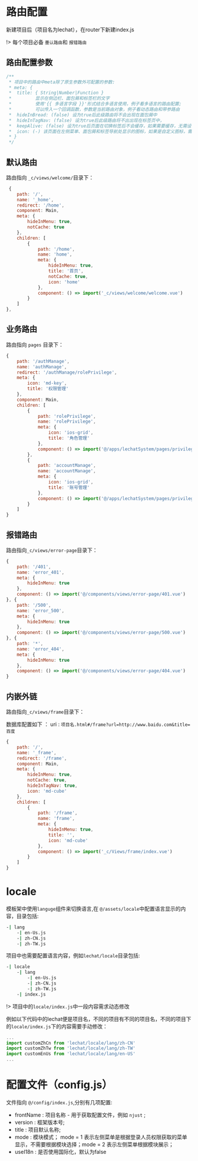#  
# 路由配置

新建项目后（项目名为lechat），在router下新建index.js

!> 每个项目必备 `墨认路由`和 `报错路由`

## 路由配置参数
```js
/**
 * 项目中的路由中meta除了原生参数外可配置的参数:
 * meta: {
 *  title: { String|Number|Function }
 *         显示在侧边栏、面包屑和标签栏的文字
 *         使用'{{ 多语言字段 }}'形式结合多语言使用，例子看多语言的路由配置;
 *         可以传入一个回调函数，参数是当前路由对象，例子看动态路由和带参路由
 *  hideInBread: (false) 设为true后此级路由将不会出现在面包屑中
 *  hideInTagNav: (false) 设为true后此级路由将不出出现在标签页中，
 *  keepAlive: (false) 设为true后页面在切换标签后不会缓存，如果需要缓存，无需设置这个字段，而且需要设置页面组件name属性和路由配置的name一致
 *  icon: (-) 该页面在左侧菜单、面包屑和标签导航处显示的图标，如果是自定义图标，需要在图标名称前加下划线'_'
 * }
 */
```

##  默认路由

路由指向 `_c/views/welcome/`目录下：

```js
 {
    path: '/',
    name: '_home',
    redirect: '/home',
    component: Main, 
    meta: {
        hideInMenu: true,
        notCache: true
    },
    children: [
        {
            path: '/home',
            name: 'home',
            meta: {
                hideInMenu: true,
                title: '首页',
                notCache: true,
                icon: 'home'
            },
            component: () => import('_c/views/welcome/welcome.vue')
        }
    ]
},
```

## 业务路由

路由指向 `pages` 目录下：

```js
{
    path: '/authManage',
    name: 'authManage',
    redirect: '/authManage/rolePrivilege',
    meta: {
        icon: 'md-key',
        title: '权限管理'
    },
    component: Main,
    children: [
        {
            path: 'rolePrivilege',
            name: 'rolePrivilege',
            meta: {
                icon: 'ios-grid',
                title: '角色管理'
            },
            component: () => import('@/apps/lechatSystem/pages/privilege/rolePrivilege.vue')
        },
        {
            path: 'accountManage',
            name: 'accountManage',
            meta: {
                icon: 'ios-grid',
                title: '账号管理'
            },
            component: () => import('@/apps/lechatSystem/pages/privilege/accountManage.vue')
        }
    ]
}
```


## 报错路由 

路由指向`_c/views/error-page`目录下：

```js
{
    path: '/401',
    name: 'error_401',
    meta: {
        hideInMenu: true
    },
    component: () => import('@/components/views/error-page/401.vue')
}, {
    path: '/500',
    name: 'error_500',
    meta: {
        hideInMenu: true
    },
    component: () => import('@/components/views/error-page/500.vue')
}, {
    path: '*',
    name: 'error_404',
    meta: {
        hideInMenu: true
    },
    component: () => import('@/components/views/error-page/404.vue')
}
```
## 内嵌外链

路由指向`_c/views/frame`目录下：

数据库配置如下 ： uri  : `项目名.html#/frame?url=http://www.baidu.com&title=百度`

```js
{
    path: '/',
    name: '_frame',
    redirect: '/frame',
    component: Main,
    meta: {
        hideInMenu: true,
        notCache: true,
        hideInTagNav: true,
        icon: 'md-cube'
    },
    children: [
        {
            path: '/frame',
            name: 'frame',
            meta: {
                hideInMenu: true,
                title: '',
                icon: 'md-cube'
            },
            component: () => import('_c/Views/frame/index.vue')
        }
    ]
}
```

# locale
模板架中使用`languge`组件来切换语言,在 `@/assets/locale`中配置语言显示的内容，目录包括:
``` bash
-| lang
    -| en-Us.js
    -| zh-CN.js
    -| zh-TW.js
```

项目中也需要配置语言内容，例如`lechat/locale`目录包括:
```bash
-| locale
    -| lang
        -| en-Us.js
        -| zh-CN.js
        -| zh-TW.js
    -| index.js
```
!> 项目中的`locale/index.js`中一段内容需求动态修改

例如以下代码中的lechat便是项目名，不同的项目有不同的项目名，不同的项目下的`locale/index.js`下的内容需要手动修改：

```js
...
import customZhCn from 'lechat/locale/lang/zh-CN'
import customZhTw from 'lechat/locale/lang/zh-TW'
import customEnUs from 'lechat/locale/lang/en-US'
...

```

# 配置文件（config.js）

文件指向 `@/config/index.js`,分别有几项配置:

- frontName   : 项目名称 - 用于获取配置文件，例如 `njust` ;
- version     : 框架版本号;
- title       : 项目默认名称;
- mode        : 模块模式；
mode = 1 表示左侧菜单是根据登录人员权限获取的菜单显示，不需要根据模块选择；mode = 2 表示左侧菜单根据模块展示；
- useI18n     : 是否使用国际化，默认为false





